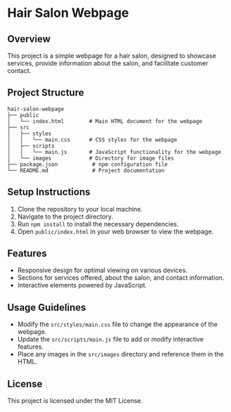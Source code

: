 # Hair Salon Webpage

## Overview
This project is a simple webpage for a hair salon, designed to showcase services, provide information about the salon, and facilitate customer contact. 

## Project Structure
```
hair-salon-webpage
├── public
│   └── index.html        # Main HTML document for the webpage
├── src
│   ├── styles
│   │   └── main.css      # CSS styles for the webpage
│   ├── scripts
│   │   └── main.js       # JavaScript functionality for the webpage
│   └── images            # Directory for image files
├── package.json           # npm configuration file
└── README.md              # Project documentation
```

## Setup Instructions
1. Clone the repository to your local machine.
2. Navigate to the project directory.
3. Run `npm install` to install the necessary dependencies.
4. Open `public/index.html` in your web browser to view the webpage.

## Features
- Responsive design for optimal viewing on various devices.
- Sections for services offered, about the salon, and contact information.
- Interactive elements powered by JavaScript.

## Usage Guidelines
- Modify the `src/styles/main.css` file to change the appearance of the webpage.
- Update the `src/scripts/main.js` file to add or modify interactive features.
- Place any images in the `src/images` directory and reference them in the HTML.

## License
This project is licensed under the MIT License.
